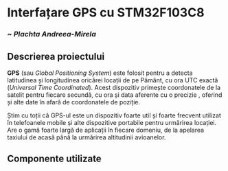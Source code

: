 # **Interfațare GPS cu STM32F103C8**
### ~ *Plachta Andreea-Mirela*
## Descrierea proiectului

**GPS** (sau *Global Positioning System*) este folosit pentru a detecta latitudinea și longitudinea oricărei locații de pe Pământ, cu ora UTC exactă (*Universal Time Coordinated*).
Acest dispozitiv primește coordonatele de la satelit pentru fiecare secundă, cu ora și data aferente cu o precizie , oferind și alte date în afară de coordonatele de poziție.

Știm cu toții că GPS-ul este un dispozitiv foarte util și foarte frecvent utilizat în telefoanele mobile și alte dispozitive portabile pentru urmărirea locației. Are o gamă foarte largă de aplicații în fiecare domeniu, de la apelarea taxiului de acasă până la urmărirea altitudinii avioanelor.

## Componente utilizate
